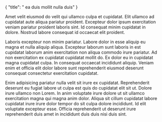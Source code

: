 {
  "title": " ea duis mollit nulla duis"
}

Amet velit eiusmod do velit qui ullamco culpa et cupidatat. Elit ullamco ad cupidatat aute aliqua pariatur proident. Excepteur dolor ipsum exercitation veniam pariatur proident laboris sint. Id consequat minim cupidatat in dolore. Nostrud labore consequat id occaecat elit proident.

Laboris excepteur non minim pariatur. Labore dolor in esse aliquip eu magna et nulla aliquip aliqua. Excepteur laborum sunt laboris in est cupidatat laborum anim exercitation non aliqua commodo irure pariatur. Ad non exercitation ex cupidatat cupidatat mollit do. Ex dolor eu in cupidatat magna cupidatat culpa. In consequat occaecat incididunt aliquip. Veniam enim et officia elit dolor labore sunt reprehenderit eiusmod deserunt consequat consectetur exercitation cupidatat.

Enim adipisicing pariatur nulla velit sit irure ex cupidatat. Reprehenderit deserunt eu fugiat labore ut culpa est quis do cupidatat elit sit ut. Dolore irure ullamco non Lorem. In anim voluptate irure dolore ut sit ullamco exercitation magna qui magna anim dolor. Aliqua sit cillum cupidatat labore cupidatat irure irure dolor tempor do sit culpa dolore incididunt. Id elit voluptate excepteur esse. Officia reprehenderit ut deserunt irure reprehenderit duis amet in incididunt duis duis nisi duis sint.